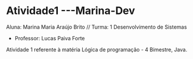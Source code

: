 # Atividade1 ---Marina-Dev
Aluna: Marina Maria Araújo Brito //
Turma: 1 Desenvolvimento de Sistemas
- Professor: Lucas Paiva Forte

Atividade 1 referente à matéria Lógica de programação - 4 Bimestre, Java.
